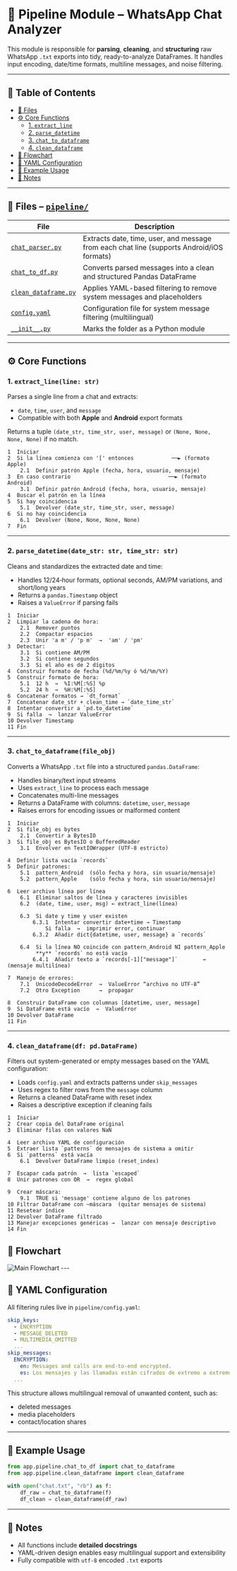 
# 🧩 Pipeline Module – WhatsApp Chat Analyzer

This module is responsible for **parsing**, **cleaning**, and **structuring** raw WhatsApp `.txt` exports into tidy, ready-to-analyze DataFrames. It handles input encoding, date/time formats, multiline messages, and noise filtering.

---
## 📖 Table of Contents

- [📂 Files](#-files--pipeline)
- [⚙️ Core Functions](#️-core-functions)
  - [1. `extract_line`](#1-extract_lineline-str)
  - [2. `parse_datetime`](#2-parse_datetimedate_str-str-time_str-str)
  - [3. `chat_to_dataframe`](#3-chat_to_dataframefile_obj)
  - [4. `clean_dataframe`](#4-clean_dataframedf-pddataframe)
- [🧠 Flowchart](#-flowchart)
- [🧼 YAML Configuration](#-yaml-configuration)
- [🧪 Example Usage](#-example-usage)
- [📎 Notes](#-notes)

---
## 📂 Files – [`pipeline/`](app/pipeline/)

| File                                                    | Description                                                                               |
| ------------------------------------------------------- | ----------------------------------------------------------------------------------------- |
| [`chat_parser.py`](app/pipeline/chat_parser.py)         | Extracts date, time, user, and message from each chat line (supports Android/iOS formats) |
| [`chat_to_df.py`](app/pipeline/chat_to_df.py)           | Converts parsed messages into a clean and structured Pandas DataFrame                     |
| [`clean_dataframe.py`](app/pipeline/clean_dataframe.py) | Applies YAML-based filtering to remove system messages and placeholders                   |
| [`config.yaml`](app/pipeline/config.yaml)               | Configuration file for system message filtering (multilingual)                            |
| [`__init__.py`](app/pipeline/__init__.py)               | Marks the folder as a Python module                                                       |
---

## ⚙️ Core Functions

### 1. `extract_line(line: str)`

Parses a single line from a chat and extracts:

* `date`, `time`, `user`, and `message`
* Compatible with both **Apple** and **Android** export formats

Returns a tuple `(date_str, time_str, user, message)` or `(None, None, None, None)` if no match.
```text
1  Iniciar
2  Si la línea comienza con '[' entonces            ──► (formato Apple)
    2.1  Definir patrón Apple (fecha, hora, usuario, mensaje)
3  En caso contrario                               ──► (formato Android)
    3.1  Definir patrón Android (fecha, hora, usuario, mensaje)
4  Buscar el patrón en la línea
5  Si hay coincidencia
    5.1  Devolver (date_str, time_str, user, message)
6  Si no hay coincidencia
    6.1  Devolver (None, None, None, None)
7  Fin
```
---

### 2. `parse_datetime(date_str: str, time_str: str)`

Cleans and standardizes the extracted date and time:

* Handles 12/24‑hour formats, optional seconds, AM/PM variations, and short/long years
* Returns a `pandas.Timestamp` object
* Raises a `ValueError` if parsing fails

```text
1  Iniciar
2  Limpiar la cadena de hora:
    2.1  Remover puntos
    2.2  Compactar espacios
    2.3  Unir 'a m' / 'p m'  →  'am' / 'pm'
3  Detectar:
    3.1  Si contiene AM/PM
    3.2  Si contiene segundos
    3.3  Si el año es de 2 dígitos
4  Construir formato de fecha (%d/%m/%y ó %d/%m/%Y)
5  Construir formato de hora:
    5.1  12 h  →  %I:%M[:%S] %p
    5.2  24 h  →  %H:%M[:%S]
6  Concatenar formatos → `dt_format`
7  Concatenar date_str + clean_time → `date_time_str`
8  Intentar convertir a `pd.to_datetime`
9  Si falla  →  lanzar ValueError
10 Devolver Timestamp
11 Fin
```
---

### 3. `chat_to_dataframe(file_obj)`

Converts a WhatsApp `.txt` file into a structured `pandas.DataFrame`:

* Handles binary/text input streams
* Uses `extract_line` to process each message
* Concatenates multi-line messages
* Returns a DataFrame with columns: `datetime`, `user`, `message`
* Raises errors for encoding issues or malformed content

```text
1  Iniciar
2  Si file_obj es bytes
    2.1  Convertir a BytesIO
3  Si file_obj es BytesIO o BufferedReader
    3.1  Envolver en TextIOWrapper (UTF-8 estricto)

4  Definir lista vacía `records`
5  Definir patrones:
    5.1  pattern_Android  (sólo fecha y hora, sin usuario/mensaje)
    5.2  pattern_Apple    (sólo fecha y hora, sin usuario/mensaje)

6  Leer archivo línea por línea
    6.1  Eliminar saltos de línea y caracteres invisibles
    6.2  (date, time, user, msg) ← extract_line(línea)

    6.3  Si date y time y user existen
        6.3.1  Intentar convertir date+time → Timestamp
            Si falla  →  imprimir error, continuar
        6.3.2  Añadir dict{datetime, user, message} a `records`

    6.4  Si la línea NO coincide con pattern_Android NI pattern_Apple
         **y** `records` no está vacío
        6.4.1  Añadir texto a `records[-1]["message"]`        ← (mensaje multilínea)

7  Manejo de errores:
    7.1  UnicodeDecodeError  →  ValueError “archivo no UTF-8”
    7.2  Otro Exception      →  propagar

8  Construir DataFrame con columnas [datetime, user, message]
9  Si DataFrame está vacío  →  ValueError
10 Devolver DataFrame
11 Fin
```
---

### 4. `clean_dataframe(df: pd.DataFrame)`

Filters out system-generated or empty messages based on the YAML configuration:

* Loads `config.yaml` and extracts patterns under `skip_messages`
* Uses regex to filter rows from the `message` column
* Returns a cleaned DataFrame with reset index
* Raises a descriptive exception if cleaning fails

```text
1  Iniciar
2  Crear copia del DataFrame original
3  Eliminar filas con valores NaN

4  Leer archivo YAML de configuración
5  Extraer lista `patterns` de mensajes de sistema a omitir
6  Si `patterns` está vacía
    6.1  Devolver DataFrame limpio (reset_index)

7  Escapar cada patrón  →  lista `escaped`
8  Unir patrones con OR  →  regex global

9  Crear máscara:
    9.1  TRUE si 'message' contiene alguno de los patrones
10 Filtrar DataFrame con ~máscara  (quitar mensajes de sistema)
11 Resetear índice
12 Devolver DataFrame filtrado
13 Manejar excepciones genéricas →  lanzar con mensaje descriptivo
14 Fin
```
## 🧠 Flowchart
<img src="../../docs/pipeline.svg" alt="Main Flowchart" style="max-width:60%; height:auto;">
---

## 🧼 YAML Configuration

All filtering rules live in `pipeline/config.yaml`:

```yaml
skip_keys:
  - ENCRYPTION
  - MESSAGE_DELETED
  - MULTIMEDIA_OMITTED
  ...
skip_messages:
  ENCRYPTION:
    en: Messages and calls are end-to-end encrypted.
    es: Los mensajes y las llamadas están cifrados de extremo a extremo.
  ...
```

This structure allows multilingual removal of unwanted content, such as:

* deleted messages
* media placeholders
* contact/location shares

---

## 🧪 Example Usage

```python
from app.pipeline.chat_to_df import chat_to_dataframe
from app.pipeline.clean_dataframe import clean_dataframe

with open("chat.txt", "rb") as f:
    df_raw = chat_to_dataframe(f)
    df_clean = clean_dataframe(df_raw)
```

---

## 📎 Notes

* All functions include **detailed docstrings**
* YAML-driven design enables easy multilingual support and extensibility
* Fully compatible with `utf-8` encoded `.txt` exports



